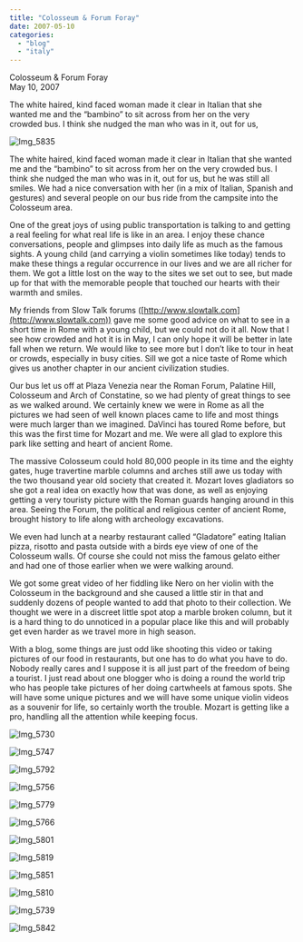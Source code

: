 ```yaml
---
title: "Colosseum & Forum Foray"
date: 2007-05-10
categories: 
  - "blog"
  - "italy"
---
```


Colosseum & Forum Foray  
May 10, 2007

The white haired, kind faced woman made it clear in Italian that she  
wanted me and the “bambino” to sit across from her on the very  
crowded bus. I think she nudged the man who was in it, out for us,

<!--more-->

![Img_5835](https://pub-ac94b3f306b24c0dba4238943c97f2e1.r2.dev/photos/uncategorized/2008/03/13/img_5835.png)

The white haired, kind faced woman made it clear in Italian that she wanted me and the “bambino” to sit across from her on the very crowded bus. I think she nudged the man who was in it, out for us, but he was still all smiles. We had a nice conversation with her (in a mix of Italian, Spanish and gestures) and several people on our bus ride from the campsite into the Colosseum area.

One of the great joys of using public transportation is talking to and getting a real feeling for what real life is like in an area. I enjoy these chance conversations, people and glimpses into daily life as much as the famous sights. A young child (and carrying a violin sometimes like today) tends to make these things a regular occurrence in our lives and we are all richer for them. We got a little lost on the way to the sites we set out to see, but made up for that with the memorable people that touched our hearts with their warmth and smiles.

My friends from Slow Talk forums ([http://www.slowtalk.com](http://www.slowtalk.com)) gave me some good advice on what to see in a short time in Rome with a young child, but we could not do it all. Now that I see how crowded and hot it is in May, I can only hope it will be better in late fall when we return. We would like to see more but I don’t like to tour in heat or crowds, especially in busy cities. Sill we got a nice taste of Rome which gives us another chapter in our ancient civilization studies.

Our bus let us off at Plaza Venezia near the Roman Forum, Palatine Hill, Colosseum and Arch of Constatine, so we had plenty of great things to see as we walked around. We certainly knew we were in Rome as all the pictures we had seen of well known places came to life and most things were much larger than we imagined. DaVinci has toured Rome before, but this was the first time for Mozart and me. We were all glad to explore this park like setting and heart of ancient Rome.

The massive Colosseum could hold 80,000 people in its time and the eighty gates, huge travertine marble columns and arches still awe us today with the two thousand year old society that created it. Mozart loves gladiators so she got a real idea on exactly how that was done, as well as enjoying getting a very touristy picture with the Roman guards hanging around in this area. Seeing the Forum, the political and religious center of ancient Rome, brought history to life along with archeology excavations.

We even had lunch at a nearby restaurant called “Gladatore” eating Italian pizza, risotto and pasta outside with a birds eye view of one of the Colosseum walls. Of course she could not miss the famous gelato either and had one of those earlier when we were walking around.

We got some great video of her fiddling like Nero on her violin with the Colosseum in the background and she caused a little stir in that and suddenly dozens of people wanted to add that photo to their collection. We thought we were in a discreet little spot atop a marble broken column, but it is a hard thing to do unnoticed in a popular place like this and will probably get even harder as we travel more in high season.

With a blog, some things are just odd like shooting this video or taking pictures of our food in restaurants, but one has to do what you have to do. Nobody really cares and I suppose it is all just part of the freedom of being a tourist. I just read about one blogger who is doing a round the world trip who has people take pictures of her doing cartwheels at famous spots. She will have some unique pictures and we will have some unique violin videos as a souvenir for life, so certainly worth the trouble. Mozart is getting like a pro, handling all the attention while keeping focus.

![Img_5730](https://pub-ac94b3f306b24c0dba4238943c97f2e1.r2.dev/photos/uncategorized/2008/03/13/img_5730.png)

![Img_5747](https://pub-ac94b3f306b24c0dba4238943c97f2e1.r2.dev/photos/uncategorized/2008/03/13/img_5747.png)

![Img_5792](https://pub-ac94b3f306b24c0dba4238943c97f2e1.r2.dev/photos/uncategorized/2008/03/13/img_5792.png)

![Img_5756](https://pub-ac94b3f306b24c0dba4238943c97f2e1.r2.dev/photos/uncategorized/2008/03/13/img_5756.png)

![Img_5779](https://pub-ac94b3f306b24c0dba4238943c97f2e1.r2.dev/photos/uncategorized/2008/03/13/img_5779.png)

![Img_5766](https://pub-ac94b3f306b24c0dba4238943c97f2e1.r2.dev/photos/uncategorized/2008/03/13/img_5766.png)

![Img_5801](https://pub-ac94b3f306b24c0dba4238943c97f2e1.r2.dev/photos/uncategorized/2008/03/13/img_5801.png)

![Img_5819](https://pub-ac94b3f306b24c0dba4238943c97f2e1.r2.dev/photos/uncategorized/2008/03/13/img_5819.png)

![Img_5851](https://pub-ac94b3f306b24c0dba4238943c97f2e1.r2.dev/photos/uncategorized/2008/03/13/img_5851.png)

![Img_5810](https://pub-ac94b3f306b24c0dba4238943c97f2e1.r2.dev/photos/uncategorized/2008/03/13/img_5810.png)

![Img_5739](https://pub-ac94b3f306b24c0dba4238943c97f2e1.r2.dev/photos/uncategorized/2008/03/13/img_5739.png)

![Img_5842](https://pub-ac94b3f306b24c0dba4238943c97f2e1.r2.dev/photos/uncategorized/2008/03/13/img_5842.png)
